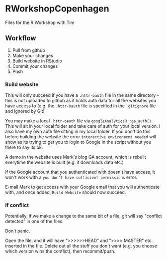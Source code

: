 # RWorkshopCopenhagen
Files for the R Workshop with Tim 

## Workflow

1. Pull from github
2. Make your changes
3. Build website in RStudio
4. Commit your changes
5. Push

### Build website

This will only succeed if you have a `.httr-oauth` file in the same directory - this is not uploaded to github as it holds auth data for all the websites you have access to (e.g. the `.httr-oauth` file is specified in the `.gitignore` file and ignored by Git)

You may make a local `.httr-oauth` file via `googleAnalyticsR::ga_auth()`.  This will sit in your local folder and take care of auth for your local version.  I also have my own auth file sitting in my local folder.  If you don't do this before building the website the error `interactive environment needed` will show as its trying to get you to login to Google in the script without you there to say its ok.

A demo in the website uses Mark's blog GA account, which is rebuilt everytime the website is built (e.g. it downloads data etc.)  

If the Google account that you authenticated with doesn't have access, it won't work with a `you don’t have sufficient permissions` error. 

E-mail Mark to get access with your Google email that you will authenticate with, and once added, `Build Website` should now succeed.

### If conflict

Potentially, if we make a change to the same bit of a file, git will say "conflict detected" in one of the files. 

Don't panic.

Open the file, and it will have ">>>>>>HEAD" and ">>>> MASTER" etc. inserted in the file.  Delete out all the stuff you don't want (e.g. you choose which version wins the conflict), then recommit/push.
